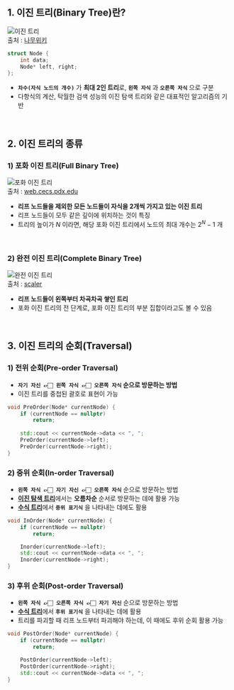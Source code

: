 ## 1. 이진 트리(Binary Tree)란?

![이진 트리](https://i.namu.wiki/i/cavIkglcyZuMlVBIsGCt0K0sDMN0mr6OPWHZgp3PojSYjfmdnrHbXJyBYc_2dEmlRkpNIPknYLy_gHIXyID2n_IHDbFUicfkCLUonpJmhkILQwQ87mDTWktpb8N4iyaR5-uD-oK_MDbYJv2J3YAJ6A.webp)    
출처 : [나무위키](https://namu.wiki/w/%ED%8A%B8%EB%A6%AC(%EA%B7%B8%EB%9E%98%ED%94%84))  

```cpp
struct Node {
	int data;
	Node* left, right;
};
```  

- **`차수(자식 노드의 개수)`** 가 **최대 2인 트리**로, **`왼쪽 자식`** 과 **`오른쪽 자식`** 으로 구분
- 다항식의 계산, 탁월한 검색 성능의 이진 탐색 트리와 같은 대표적인 알고리즘의 기반
<br>

## 2. 이진 트리의 종류

### 1) 포화 이진 트리(Full Binary Tree)

![포화 이진 트리](https://web.cecs.pdx.edu/~sheard/course/Cs163/Graphics/FullBinary.jpg)  
출처 : [web.cecs.pdx.edu](https://web.cecs.pdx.edu/~sheard/course/Cs163/Doc/FullvsComplete.html)  

- **리프 노드들을 제외한 모든 노드들이 자식을 2개씩 가지고 있는 이진 트리**
- 리프 노드들이 모두 같은 깊이에 위치하는 것이 특징
- 트리의 높이가 $N$ 이라면, 해당 포화 이진 트리에서 노드의 최대 개수는 $2^N - 1$ 개
<br>

### 2) 완전 이진 트리(Complete Binary Tree)

![완전 이진 트리](https://scaler.com/topics/images/introduction-to-complete-binary-tree.webp)  
출처 : [scaler](https://www.scaler.com/topics/complete-binary-tree/)  

- **리프 노드들이 왼쪽부터 차곡차곡 쌓인 트리**
- 포화 이진 트리의 전 단계로, 포화 이진 트리의 부분 집합이라고도 볼 수 있음  

<br>

## 3. 이진 트리의 순회(Traversal)

### 1) 전위 순회(Pre-order Traversal)

- **`자기 자신 👉🏻 왼쪽 자식 👉🏻 오른쪽 자식` 순으로 방문하는 방법**
- 이진 트리를 중첩된 괄호로 표현이 가능  

```cpp
void PreOrder(Node* currentNode) {
	if (currentNode == nullptr)
		return;
	
	std::cout << currentNode->data << ", ";
	PreOrder(currentNode->left);
	PreOrder(currentNode->right);
}
```  

### 2) 중위 순회(In-order Traversal)

- **`왼쪽 자식 👉🏻 자기 자신 👉🏻 오른쪽 자식`** 순으로 방문하는 방법
- [**이진 탐색 트리**](이진%20탐색%20트리(Binary%20Search%20Tree).md)에서는 **오름차순** 순서로 방문하는 데에 활용 가능
- [**수식 트리**](수식%20트리(Expression%20Tree).md)에서 **`중위 표기식`** 을 나타내는 데에도 활용  

```cpp
void InOrder(Node* currentNode) {
	if (currentNode == nullptr)
		return;

	Inorder(currentNode->left);
	std::cout << currentNode->data << ", ";
	Inorder(currentNode->right);
}
```  

### 3) 후위 순회(Post-order Traversal)

- **`왼쪽 자식 👉🏻 오른쪽 자식 👉🏻 자기 자신`** 순으로 방문하는 방법
- [**수식 트리**](수식%20트리(Expression%20Tree).md)에서 **`후위 표기식`** 을 나타내는 데에 활용
- 트리를 파괴할 때 리프 노드부터 파괴해야 하는데, 이 때에도 후위 순회 활용 가능  

```cpp
void PostOrder(Node* currentNode) {
	if (currentNode == nullptr)
		return;

	PostOrder(currentNode->left);
	PostOrder(currentNode->right);
	std::cout << currentNode->data << ", ";
}
```  


